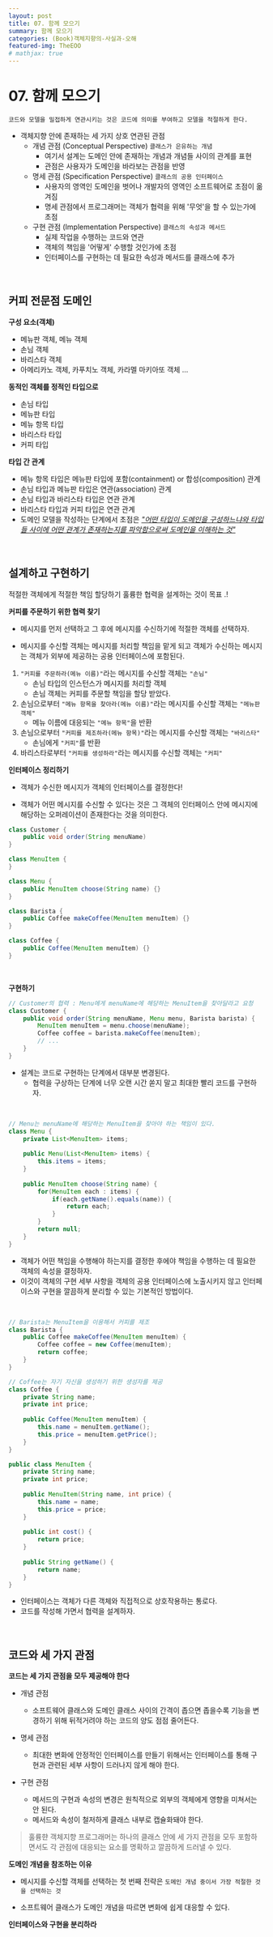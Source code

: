 ```yaml
---
layout: post
title: 07. 함께 모으기
summary: 함께 모으기
categories: (Book)객체지향의-사실과-오해
featured-img: TheEOO
# mathjax: true
---
```


# 07. 함께 모으기

```
코드와 모델을 밀접하게 연관시키는 것은 코드에 의미를 부여하고 모델을 적절하게 한다.
```

- 객체지향 안에 존재하는 세 가지 상호 연관된 관점
  - 개념 관점 (Conceptual Perspective) `클래스가 은유하는 개념`
    - 여기서 설계는 도메인 안에 존재하는 개념과 개념들 사이의 관계를 표현
    - 관점은 사용자가 도메인을 바라보는 관점을 반영
  - 명세 관점 (Specification Perspective) `클래스의 공용 인터페이스`
    - 사용자의 영역인 도메인을 벗어나 개발자의 영역인 소프트웨어로 초점이 옮겨짐
    - 명세 관점에서 프로그래머는 객체가 협력을 위해 '무엇'을 할 수 있는가에 초점
  - 구현 관점 (Implementation Perspective) `클래스의 속성과 메서드`
    - 실제 작업을 수행하는 코드와 연관
    - 객체의 책임을 '어떻게' 수행할 것인가에 초점
    - 인터페이스를 구현하는 데 필요한 속성과 메서드를 클래스에 추가

<br>

## 커피 전문점 도메인

**구성 요소(객체)**
- 메뉴판 객체, 메뉴 객체
- 손님 객체
- 바리스타 객체
- 아메리카노 객체, 카푸치노 객체, 카라멜 마키아또 객체 ...

**동적인 객체를 정적인 타입으로**
- 손님 타입
- 메뉴판 타입
- 메뉴 항목 타입
- 바리스타 타입
- 커피 타입

**타입 간 관계**
- 메뉴 항목 타입은 메뉴판 타입에 포함(containment) or 합성(composition) 관계
- 손님 타입과 메뉴판 타입은 연관(association) 관계
- 손님 타입과 바리스타 타입은 연관 관계
- 바리스타 타입과 커피 타입은 연관 관계
- 도메인 모델을 작성하는 단계에서 초점은 <u>*"어떤 타입이 도메인을 구성하느냐와 타입들 사이에 어떤 관계가 존재하는지를 파악함으로써 도메인을 이해하는 것"*</u>

<br>

## 설계하고 구현하기

적절한 객체에게 적절한 책임 할당하기
훌륭한 협력을 설계하는 것이 목표 .!

**커피를 주문하기 위한 협력 찾기**

- 메시지를 먼저 선택하고 그 후에 메시지를 수신하기에 적절한 객체를 선택하자.

- 메시지를 수신할 객체는 메시지를 처리할 책임을 맡게 되고 객체가 수신하는 메시지는 객체가 외부에 제공하는 공용 인터페이스에 포함된다.

1. `"커피를 주문하라(메뉴 이름)"`라는 메시지를 수신할 객체는 `"손님"`
	- 손님 타입의 인스턴스가 메시지를 처리할 객체
	- 손님 객체는 커피를 주문할 책임을 할당 받았다.
2. 손님으로부터 `"메뉴 항목을 찾아라(메뉴 이름)"`라는 메시지를 수신할 객체는 `"메뉴판 객체"`
	- 메뉴 이름에 대응되는 `"메뉴 항목"`을 반환
3. 손님으로부터 `"커피를 제조하라(메뉴 항목)"`라는 메시지를 수신할 객체는 `"바리스타"`
	- 손님에게 `"커피"`를 반환
4. 바리스타로부터 `"커피를 생성하라"`라는 메시지를 수신할 객체는 `"커피"`
	

**인터페이스 정리하기**

- 객체가 수신한 메시지가 객체의 인터페이스를 결정한다!

- 객체가 어떤 메시지를 수신할 수 있다는 것은 그 객체의 인터페이스 안에 메시지에 해당하는 오퍼레이션이 존재한다는 것을 의미한다.

```java
class Customer {
    public void order(String menuName)
}

class MenuItem {
}

class Menu {
    public MenuItem choose(String name) {}
}

class Barista {
    public Coffee makeCoffee(MenuItem menuItem) {}
}

class Coffee {
    public Coffee(MenuItem menuItem) {}
}
```
<br>

**구현하기**

```java
// Customer의 협력 : Menu에게 menuName에 해당하는 MenuItem을 찾아달라고 요청
class Customer {
    public void order(String menuName, Menu menu, Barista barista) {
        MenuItem menuItem = menu.choose(menuName);
        Coffee coffee = barista.makeCoffee(menuItem);
        // ...
    }
}
```
- 설계는 코드로 구현하는 단계에서 대부분 변경된다.
  - 협력을 구상하는 단계에 너무 오랜 시간 쏟지 말고 최대한 빨리 코드를 구현하자.

<br>

```java
// Menu는 menuName에 해당하는 MenuItem을 찾아야 하는 책임이 있다.
class Menu {
    private List<MenuItem> items;
    
    public Menu(List<MenuItem> items) {
        this.items = items;
    }
    
    public MenuItem choose(String name) {
        for(MenuItem each : items) {
            if(each.getName().equals(name)) {
                return each;
            }
        }
        return null;
    }
}
```
- 객체가 어떤 책임을 수행해야 하는지를 결정한 후에야 책임을 수행하는 데 필요한 객체의 속성을 결정하자.
- 이것이 객체의 구현 세부 사항을 객체의 공용 인터페이스에 노출시키지 않고 인터페이스와 구현을 깔끔하게 분리할 수 있는 기본적인 방법이다.

<br>

```java
// Barista는 MenuItem을 이용해서 커피를 제조
class Barista {
    public Coffee makeCoffee(MenuItem menuItem) {
        Coffee coffee = new Coffee(menuItem);
        return coffee;
    }
}
```

```java
// Coffee는 자기 자신을 생성하기 위한 생성자를 제공
class Coffee {
    private String name;
    private int price;
    
    public Coffee(MenuItem menuItem) {
        this.name = menuItem.getName();
        this.price = menuItem.getPrice();
    }
}
```

```java
public class MenuItem {
    private String name;
    private int price;
    
    public MenuItem(String name, int price) {
        this.name = name;
        this.price = price;
    }
    
    public int cost() {
        return price;
    }
    
    public String getName() {
        return name;
    }
}
```

- 인터페이스는 객체가 다른 객체와 직접적으로 상호작용하는 통로다.
- 코드를 작성해 가면서 협력을 설계하자.

<br>

## 코드와 세 가지 관점

**코드는 세 가지 관점을 모두 제공해야 한다**

- 개념 관점
  - 소프트웨어 클래스와 도메인 클래스 사이의 간격이 좁으면 좁을수록 기능을 변경하기 위해 뒤적거려야 하는 코드의 양도 점점 줄어든다.

- 명세 관점
  - 최대한 변화에 안정적인 인터페이스를 만들기 위해서는 인터페이스를 통해 구현과 관련된 세부 사항이 드러나지 않게 해야 한다.

- 구현 관점
  - 메서드의 구현과 속성의 변경은 원칙적으로 외부의 객체에게 영향을 미쳐서는 안 된다.
  - 메서드와 속성이 철저하게 클래스 내부로 캡슐화돼야 한다.

> 훌륭햔 객체지향 프로그래머는 하나의 클래스 안에 세 가지 관점을 모두 포함하면서도 각 관점에 대응되는 요소를 명확하고 깔끔하게 드러낼 수 있다.

**도메인 개념을 참조하는 이유**

- 메시지를 수신할 객체를 선택하는 첫 번째 전략은 `도메인 개념 중이서 가장 적절한 것을 선택하는 것`

- 소프트웨어 클래스가 도메인 개념을 따르면 변화에 쉽게 대응할 수 있다.

**인터페이스와 구현을 분리하라**
